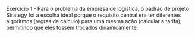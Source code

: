 Exercicio 1 - Para o problema da empresa de logística, o padrão de projeto Strategy foi a escolha ideal porque o requisito central era ter diferentes algoritmos (regras de cálculo) para uma mesma ação (calcular a tarifa), permitindo que eles fossem trocados dinamicamente.

